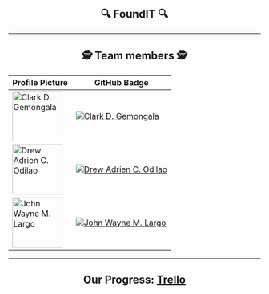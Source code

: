 <!-- Center align content -->
<div align="center">

## 🔍 **FoundIT** 🔍

----------

## :detective: **Team members** :detective:

| Profile Picture                                                                 | GitHub Badge                                                                                          |
|--------------------------------------------------------------------------------|------------------------------------------------------------------------------------------------------|
| <img src="https://avatars.githubusercontent.com/u/126269967?v=4" width="100px;" alt="Clark D. Gemongala"/> | [![Clark D. Gemongala](https://img.shields.io/badge/Clark%20D.%20Gemongala-GitHub-blue?style=for-the-badge)](https://github.com/beplopcitu) |
| <img src="https://drive.google.com/uc?export=view&id=1fVmyplB5lj4ElQ8A50HU0D2Nd7lQWXp6" width="100px;" alt="Drew Adrien C. Odilao"/> | [![Drew Adrien C. Odilao](https://img.shields.io/badge/Drew%20Adrien%20C.%20Odilao-GitHub-green?style=for-the-badge)](https://github.com/DrewingBook) |
| <img src="https://drive.google.com/uc?export=view&id=13l3nOZzVj83df6m5A9_MeR6W0FJvRmAJ" width="100px;" alt="John Wayne M. Largo"/> | [![John Wayne M. Largo](https://img.shields.io/badge/John%20Wayne%20M.%20Largo-GitHub-red?style=for-the-badge)](https://github.com/xxmu53xx) |

----------

## Our Progress: [Trello](https://trello.com/b/5qpYsdJQ/foundit)

</div>
